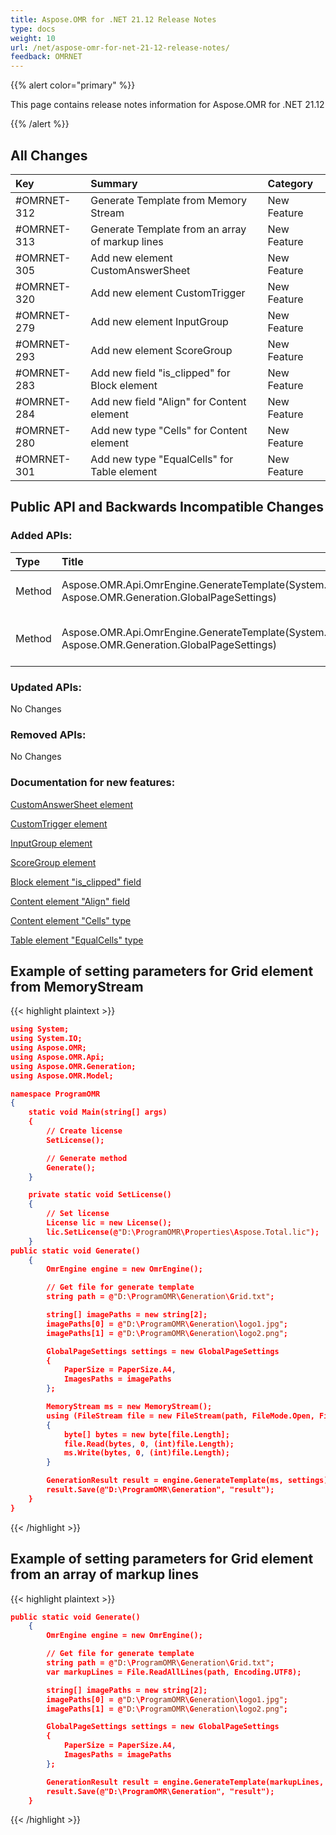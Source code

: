 ```yaml
---
title: Aspose.OMR for .NET 21.12 Release Notes
type: docs
weight: 10
url: /net/aspose-omr-for-net-21-12-release-notes/
feedback: OMRNET
---
```


{{% alert color="primary" %}} 

This page contains release notes information for Aspose.OMR for .NET 21.12

{{% /alert %}} 
## **All Changes**
|**Key**|**Summary**|**Category**|
| :- | :- | :- |
|#OMRNET-312|Generate Template from Memory Stream|New Feature|
|#OMRNET-313|Generate Template from an array of markup lines|New Feature|
|#OMRNET-305|Add new element CustomAnswerSheet|New Feature|
|#OMRNET-320|Add new element CustomTrigger|New Feature|
|#OMRNET-279|Add new element InputGroup|New Feature|
|#OMRNET-293|Add new element ScoreGroup|New Feature|
|#OMRNET-283|Add new field "is_clipped" for Block element|New Feature|
|#OMRNET-284|Add new field "Align" for Content element|New Feature|
|#OMRNET-280|Add new type "Cells" for Content element|New Feature|
|#OMRNET-301|Add new type "EqualCells" for Table element|New Feature|

## **Public API and Backwards Incompatible Changes**
### **Added APIs:**

|**Type**|**Title**|**Description**|
| :- | :- | :- |
|Method|Aspose.OMR.Api.OmrEngine.GenerateTemplate(System.IO.MemoryStream, Aspose.OMR.Generation.GlobalPageSettings)|Generate template from MemoryStream|
|Method|Aspose.OMR.Api.OmrEngine.GenerateTemplate(System.String[], Aspose.OMR.Generation.GlobalPageSettings)|Generate template from an array of markup lines|

### **Updated APIs:**

No Changes

### **Removed APIs:**

No Changes

### **Documentation for new features:**

[CustomAnswerSheet element](/omr/net/template-generation/txt/elements-description/custom-answer-sheet)

[CustomTrigger element](/omr/net/template-generation/txt/elements-description/custom-answer-sheet)

[InputGroup element](/omr/net/template-generation/txt/elements-description#inputgroup-element)

[ScoreGroup element](/omr/net/template-generation/txt/elements-description/score)

[Block element "is_clipped" field](/omr/net/template-generation/txt/elements-description#block-element)

[Content element "Align" field](/omr/net/template-generation/txt/elements-description#content-element)

[Content element "Cells" type](/omr/net/template-generation/txt/elements-description#content-element)

[Table element "EqualCells" type](/omr/net/template-generation/txt/elements-description/table)

## **Example of setting parameters for Grid element from MemoryStream**

{{< highlight plaintext >}}
```json
using System;
using System.IO;
using Aspose.OMR;
using Aspose.OMR.Api;
using Aspose.OMR.Generation;
using Aspose.OMR.Model;

namespace ProgramOMR
{
    static void Main(string[] args)
    {
        // Create license
        SetLicense();   

        // Generate method
        Generate();
    }

    private static void SetLicense()
    {
        // Set license 
        License lic = new License();
        lic.SetLicense(@"D:\ProgramOMR\Properties\Aspose.Total.lic");
    }
public static void Generate()
    {
        OmrEngine engine = new OmrEngine();

        // Get file for generate template
        string path = @"D:\ProgramOMR\Generation\Grid.txt";

        string[] imagePaths = new string[2];
        imagePaths[0] = @"D:\ProgramOMR\Generation\logo1.jpg";
        imagePaths[1] = @"D:\ProgramOMR\Generation\logo2.png";

        GlobalPageSettings settings = new GlobalPageSettings
        {
            PaperSize = PaperSize.A4,
            ImagesPaths = imagePaths
        };

        MemoryStream ms = new MemoryStream();
        using (FileStream file = new FileStream(path, FileMode.Open, FileAccess.Read))
        {
            byte[] bytes = new byte[file.Length];
            file.Read(bytes, 0, (int)file.Length);
            ms.Write(bytes, 0, (int)file.Length);
        }

        GenerationResult result = engine.GenerateTemplate(ms, settings);
        result.Save(@"D:\ProgramOMR\Generation", "result");
    }
}
````
{{< /highlight >}}


## **Example of setting parameters for Grid element from an array of markup lines**

{{< highlight plaintext >}}
```json
public static void Generate()
    {
        OmrEngine engine = new OmrEngine();

        // Get file for generate template
        string path = @"D:\ProgramOMR\Generation\Grid.txt";
        var markupLines = File.ReadAllLines(path, Encoding.UTF8);

        string[] imagePaths = new string[2];
        imagePaths[0] = @"D:\ProgramOMR\Generation\logo1.jpg";
        imagePaths[1] = @"D:\ProgramOMR\Generation\logo2.png";

        GlobalPageSettings settings = new GlobalPageSettings
        {
            PaperSize = PaperSize.A4,
            ImagesPaths = imagePaths
        };

        GenerationResult result = engine.GenerateTemplate(markupLines, settings);
        result.Save(@"D:\ProgramOMR\Generation", "result");
    }
````
{{< /highlight >}}
